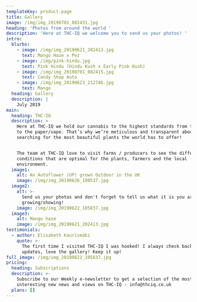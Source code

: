 ```yaml
---
templateKey: product-page
title: Gallery
image: /img/img_20190701_082431.jpg
heading: 'Photos from around the world '
description: 'Here at THC-IQ we welcome you to send us your photos! '
intro:
  blurbs:
    - image: /img/img_20190621_202413.jpg
      text: Mango Haze x Pez
    - image: /img/pink-hindu.jpg
      text: Pink Hindu (Hindu Kush x Early Pink Kush)
    - image: /img/img_20190701_082415.jpg
      text: Candy Shop Auto
    - image: /img/img_20190623_212746.jpg
      text: Mango
  heading: Gallery
  description: |
    July 2019
main:
  heading: THC-IQ
  description: >
    Here at THC-IQ we hold our cannabis to the highest standards from the plant
    to the paper/vape. That’s why we’re meticulous and transparent about
    searching for the most beautiful plants the world has to offer! 


    The team at THC-IQ love to visit farms / producers to see the different
    conditions that are optimal for the plants, farmers and the local
    environment.
  image1:
    alt: An Autoflower (UP) grown Outdoor in the UK
    image: /img/img_20190626_100537.jpg
  image2:
    alt: >-
      Send us your photos and don't forget to tell us what it is you are
      growing/showing! 
    image: /img/img_20190622_105837.jpg
  image3:
    alt: Mango haze
    image: /img/img_20190621_202413.jpg
testimonials:
  - author: Elisabeth Kaurismäki
    quote: >-
      The first time I visited THC-IQ I was hooked! I always check back for new
      updates, love the gallery! Keep it up! 
full_image: /img/img_20190622_105837.jpg
pricing:
  heading: Subscriptions
  description: >-
    Subscribe to our Weekly e-newsletter to get a selection of the most
    interesting new news and views on THC-IQ - info@thciq.co.uk
  plans: []
---
```


